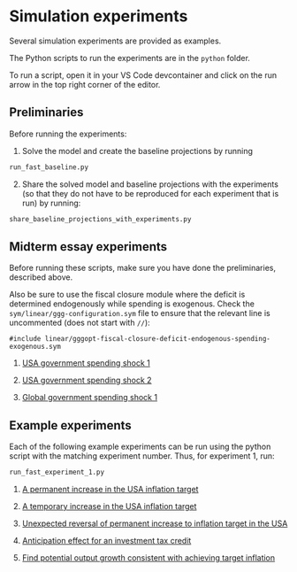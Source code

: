 # Simulation experiments

Several simulation experiments are provided as examples.

The Python scripts to run the experiments are in the `python` folder.

To run a script, open it in your VS Code devcontainer and click on the run arrow in the top right corner of the editor.

## Preliminaries

Before running the experiments:

1. Solve the model and create the baseline projections by running 

```bash
run_fast_baseline.py
```

2. Share the solved model and baseline projections with the experiments (so that they do not have to be reproduced for each experiment that is run) by running:

```bash
share_baseline_projections_with_experiments.py
```


## Midterm essay experiments

Before running these scripts, make sure you have done the preliminaries, described above.

Also be sure to use the fiscal closure module where the deficit is determined endogenously while spending is exogenous. Check the `sym/linear/ggg-configuration.sym` file to ensure that the relevant line is uncommented (does not start with `//`):

```sym
#include linear/gggopt-fiscal-closure-deficit-endogenous-spending-exogenous.sym
```

1. [USA government spending shock 1](experiment_Fiscal_USA_1/README.md)

2. [USA government spending shock 2](experiment_Fiscal_USA_2/README.md)

3. [Global government spending shock 1](experiment_Fiscal_Global_1/README.md)
## Example experiments

Each of the following example experiments can be run using the python script with the matching experiment number. Thus, for experiment 1, run:

```bash
run_fast_experiment_1.py
```

1. [A permanent increase in the USA inflation target](experiment_1/README.md)

2. [A temporary increase in the USA inflation target](experiment_2/README.md)

3. [Unexpected reversal of permanent increase to inflation target in the USA](experiment_3/README.md)

4. [Anticipation effect for an investment tax credit](experiment_4/README.md)

5. [Find potential output growth consistent with achieving target inflation](experiment_5/README.md)
